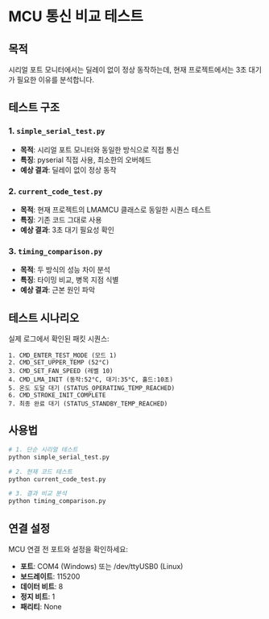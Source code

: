 # MCU 통신 비교 테스트

## 목적
시리얼 포트 모니터에서는 딜레이 없이 정상 동작하는데, 현재 프로젝트에서는 3초 대기가 필요한 이유를 분석합니다.

## 테스트 구조

### 1. `simple_serial_test.py`
- **목적**: 시리얼 포트 모니터와 동일한 방식으로 직접 통신
- **특징**: pyserial 직접 사용, 최소한의 오버헤드
- **예상 결과**: 딜레이 없이 정상 동작

### 2. `current_code_test.py` 
- **목적**: 현재 프로젝트의 LMAMCU 클래스로 동일한 시퀀스 테스트
- **특징**: 기존 코드 그대로 사용
- **예상 결과**: 3초 대기 필요성 확인

### 3. `timing_comparison.py`
- **목적**: 두 방식의 성능 차이 분석
- **특징**: 타이밍 비교, 병목 지점 식별
- **예상 결과**: 근본 원인 파악

## 테스트 시나리오
실제 로그에서 확인된 패킷 시퀀스:
```
1. CMD_ENTER_TEST_MODE (모드 1)
2. CMD_SET_UPPER_TEMP (52°C)
3. CMD_SET_FAN_SPEED (레벨 10) 
4. CMD_LMA_INIT (동작:52°C, 대기:35°C, 홀드:10초)
5. 온도 도달 대기 (STATUS_OPERATING_TEMP_REACHED)
6. CMD_STROKE_INIT_COMPLETE
7. 최종 완료 대기 (STATUS_STANDBY_TEMP_REACHED)
```

## 사용법
```bash
# 1. 단순 시리얼 테스트
python simple_serial_test.py

# 2. 현재 코드 테스트  
python current_code_test.py

# 3. 결과 비교 분석
python timing_comparison.py
```

## 연결 설정
MCU 연결 전 포트와 설정을 확인하세요:
- **포트**: COM4 (Windows) 또는 /dev/ttyUSB0 (Linux)
- **보드레이트**: 115200
- **데이터 비트**: 8
- **정지 비트**: 1
- **패리티**: None